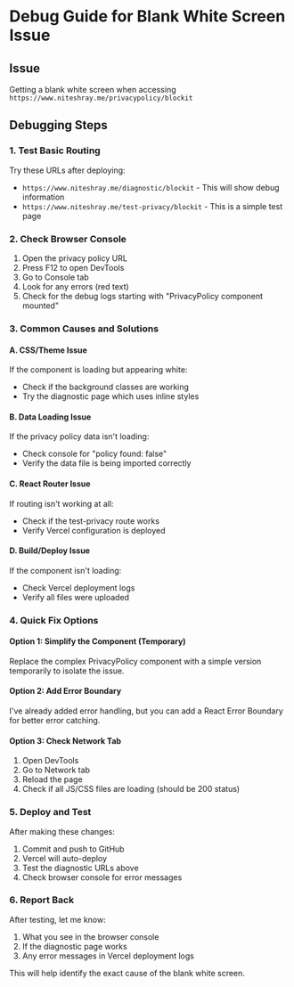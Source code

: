 # Debug Guide for Blank White Screen Issue

## Issue
Getting a blank white screen when accessing `https://www.niteshray.me/privacypolicy/blockit`

## Debugging Steps

### 1. Test Basic Routing
Try these URLs after deploying:
- `https://www.niteshray.me/diagnostic/blockit` - This will show debug information
- `https://www.niteshray.me/test-privacy/blockit` - This is a simple test page

### 2. Check Browser Console
1. Open the privacy policy URL
2. Press F12 to open DevTools
3. Go to Console tab
4. Look for any errors (red text)
5. Check for the debug logs starting with "PrivacyPolicy component mounted"

### 3. Common Causes and Solutions

#### A. CSS/Theme Issue
If the component is loading but appearing white:
- Check if the background classes are working
- Try the diagnostic page which uses inline styles

#### B. Data Loading Issue
If the privacy policy data isn't loading:
- Check console for "policy found: false"
- Verify the data file is being imported correctly

#### C. React Router Issue
If routing isn't working at all:
- Check if the test-privacy route works
- Verify Vercel configuration is deployed

#### D. Build/Deploy Issue
If the component isn't loading:
- Check Vercel deployment logs
- Verify all files were uploaded

### 4. Quick Fix Options

#### Option 1: Simplify the Component (Temporary)
Replace the complex PrivacyPolicy component with a simple version temporarily to isolate the issue.

#### Option 2: Add Error Boundary
I've already added error handling, but you can add a React Error Boundary for better error catching.

#### Option 3: Check Network Tab
1. Open DevTools
2. Go to Network tab
3. Reload the page
4. Check if all JS/CSS files are loading (should be 200 status)

### 5. Deploy and Test
After making these changes:
1. Commit and push to GitHub
2. Vercel will auto-deploy
3. Test the diagnostic URLs above
4. Check browser console for error messages

### 6. Report Back
After testing, let me know:
1. What you see in the browser console
2. If the diagnostic page works
3. Any error messages in Vercel deployment logs

This will help identify the exact cause of the blank white screen.

